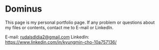 # Dominus
This page is my personal portfolio page.
If any problem or questions about my files or contents, contact me to E-mail or LinkedIn.

E-mail: rudalsdldia2@gmail.com
LinkedIn: https://www.linkedin.com/in/kyungmin-cho-10a757136/
